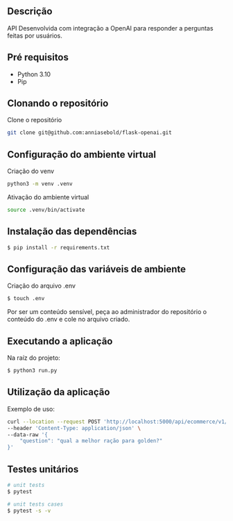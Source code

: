 ## Descrição

API Desenvolvida com integração a OpenAI para responder a perguntas feitas por usuários.

## Pré requisitos

- Python 3.10
- Pip

## Clonando o repositório

Clone o repositório

```bash
git clone git@github.com:anniasebold/flask-openai.git
```

## Configuração do ambiente virtual

Criação do venv

```bash
python3 -m venv .venv
```

Ativação do ambiente virtual

```bash
source .venv/bin/activate
```

## Instalação das dependências

```bash
$ pip install -r requirements.txt
```

## Configuração das variáveis de ambiente

Criação do arquivo .env

```bash
$ touch .env
```

Por ser um conteúdo sensível, peça ao administrador do repositório o conteúdo do .env e cole no arquivo criado.

## Executando a aplicação

Na raíz do projeto:
```bash
$ python3 run.py
```

## Utilização da aplicação

Exemplo de uso:

```bash
curl --location --request POST 'http://localhost:5000/api/ecommerce/v1/question-and-answer' \
--header 'Content-Type: application/json' \
--data-raw '{
    "question": "qual a melhor ração para golden?"
}'
```

## Testes unitários

```bash
# unit tests
$ pytest

# unit tests cases
$ pytest -s -v 
```